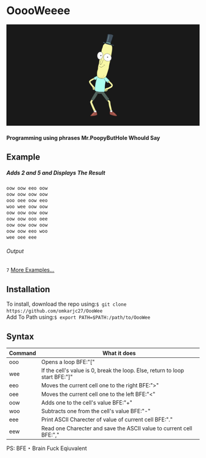 # OoooWeeee

<p align="center">
	<img src="logo.jpeg" />
</p>

#### Programming using phrases Mr.PoopyButHole Whould Say

## Example
##### Adds 2 and 5 and Displays The Result
```
oow oow eeo oow 
oow oow oow oow 
ooo oee oow eeo
woo wee oow oow
oow oow oow oow 
oow oow ooo oee 
oow oow oow oow 
oow oow eeo woo 
wee oee eee      
```
###### Output
```7```
[More Examples...](https://github.com/omkarjc27/OooWee/Examples)


## Installation
To install, download the repo using:```$ git clone https://github.com/omkarjc27/OooWee```<br>
Add To Path using:```$ export PATH=$PATH:/path/to/OooWee```

## Syntax
| Command 	| What it does															|
| ---------	| --------------------------------------------------------------------- |
|  ooo    	| Opens a loop BFE:"[" |
|  wee    	| If the cell's value is 0, break the loop. Else, return to loop start 	BFE:"]" |
|  eeo    	| Moves the current cell one to the right BFE:">" |
|  oee    	| Moves the current cell one to the left BFE:"<" |
|  oow    	| Adds one to the cell's value BFE:"+" |
|  woo    	| Subtracts one from the cell's value BFE:"-" |
|  eee    	| Print ASCII Charecter of value of current cell BFE:"." |
|  eew    	| Read one Charecter and save the ASCII value to current cell  BFE:"," |

PS: BFE ‣ Brain Fuck Eqiuvalent 
